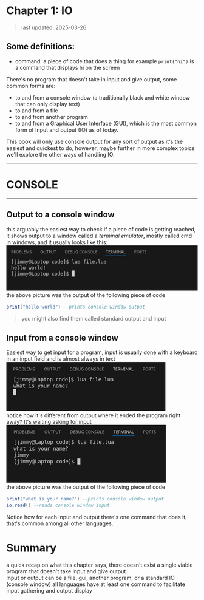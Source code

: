 # Chapter 1: IO
> last updated: 2025-03-26  


## Some definitions:
- command: a piece of code that does a thing for example `print("hi")` is a command that displays hi on the screen

There's no program that doesn't take in input and give output, some common forms are:  
- to and from a console window (a traditionally black and white window that can only display text)
- to and from a file
- to and from another program
- to and from a Graphical User Interface (GUI), which is the most common form of Input and output (IO) as of today.

This book will only use console output for any sort of output as it's the easiest and quickest to do, however, maybe further in more complex topics we'll explore the other ways of handling IO.

---
# CONSOLE
---

## Output to a console window
this arguably the easiest way to check if a piece of code is getting reached, it shows output to a window called a *terminal emulator*, mostly called cmd in windows, and it usually looks like this:  
![image of console output](./images/output_terminal.png)  
the above picture was the output of the following piece of code

```lua
print("hello world") --prints console window output
```
> you might also find them called standard output and input  

## Input from a console window
Easiest way to get input for a program, input is usually done with a keyboard in an input field and is almost always in text  
![image of console input before entering](./images/input_terminal_before.png)  
notice how it's different from output where it ended the program right away? It's waiting asking for input  
![image of console input after entering](./images/input_terminal_after.png)  
the above picture was the output of the following piece of code
```lua
print("what is your name?") --prints console window output
io.read() --reads console window input
```

Notice how for each input and output there's one command that does it, that's common among all other languages.

# Summary  
a quick recap on what this chapter says, there doesn't exist a single viable program that doesn't take input and give output.  
Input or output can be a file, gui, another program, or a standard IO (console window)
all languages have at least one command to facilitate input gathering and output display
